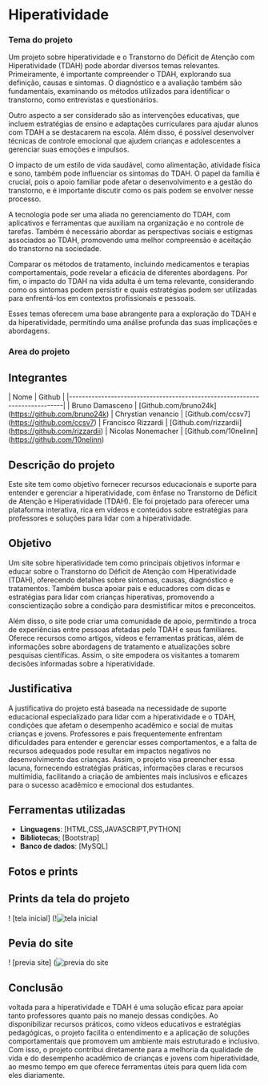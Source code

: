 # Hiperatividade
### Tema do projeto
Um projeto sobre hiperatividade e o Transtorno do Déficit de Atenção com Hiperatividade (TDAH) pode abordar diversos temas relevantes. Primeiramente, é importante compreender o TDAH, explorando sua definição, causas e sintomas. O diagnóstico e a avaliação também são fundamentais, examinando os métodos utilizados para identificar o transtorno, como entrevistas e questionários.

Outro aspecto a ser considerado são as intervenções educativas, que incluem estratégias de ensino e adaptações curriculares para ajudar alunos com TDAH a se destacarem na escola. Além disso, é possível desenvolver técnicas de controle emocional que ajudem crianças e adolescentes a gerenciar suas emoções e impulsos.

O impacto de um estilo de vida saudável, como alimentação, atividade física e sono, também pode influenciar os sintomas do TDAH. O papel da família é crucial, pois o apoio familiar pode afetar o desenvolvimento e a gestão do transtorno, e é importante discutir como os pais podem se envolver nesse processo.

A tecnologia pode ser uma aliada no gerenciamento do TDAH, com aplicativos e ferramentas que auxiliam na organização e no controle de tarefas. Também é necessário abordar as perspectivas sociais e estigmas associados ao TDAH, promovendo uma melhor compreensão e aceitação do transtorno na sociedade.

Comparar os métodos de tratamento, incluindo medicamentos e terapias comportamentais, pode revelar a eficácia de diferentes abordagens. Por fim, o impacto do TDAH na vida adulta é um tema relevante, considerando como os sintomas podem persistir e quais estratégias podem ser utilizadas para enfrentá-los em contextos profissionais e pessoais.

Esses temas oferecem uma base abrangente para a exploração do TDAH e da hiperatividade, permitindo uma análise profunda das suas implicações e abordagens.


### Area do projeto 



## Integrantes
|          Nome       |                        Github                        |
|----------------------------------------------------------------------------|
| Bruno Damasceno     | [Github.com/bruno24k] (https://github.com/bruno24k)
| Chrystian venancio  | [Github.com/ccsv7] (https://github.com/ccsv7)
| Francisco Rizzardi  | [Github.com/rizzardii] (https://github.com/rizzardii)
| Nicolas Nonemacher  | [Github.com/10nelinn] (https://github.com/10nelinn)

## Descrição do projeto
Este site tem como objetivo fornecer recursos educacionais e suporte para entender e gerenciar a hiperatividade, com ênfase no Transtorno de Déficit de Atenção e Hiperatividade (TDAH). Ele foi projetado para oferecer uma plataforma interativa, rica em vídeos e conteúdos sobre estratégias para professores e soluções para lidar com a hiperatividade.

## Objetivo
Um site sobre hiperatividade tem como principais objetivos informar e educar sobre o Transtorno do Déficit de Atenção com Hiperatividade (TDAH), oferecendo detalhes sobre sintomas, causas, diagnóstico e tratamentos. Também busca apoiar pais e educadores com dicas e estratégias para lidar com crianças hiperativas, promovendo a conscientização sobre a condição para desmistificar mitos e preconceitos.

Além disso, o site pode criar uma comunidade de apoio, permitindo a troca de experiências entre pessoas afetadas pelo TDAH e seus familiares. Oferece recursos como artigos, vídeos e ferramentas práticas, além de informações sobre abordagens de tratamento e atualizações sobre pesquisas científicas. Assim, o site empodera os visitantes a tomarem decisões informadas sobre a hiperatividade.

## Justificativa
A justificativa do projeto está baseada na necessidade de suporte educacional especializado para lidar com a hiperatividade e o TDAH, condições que afetam o desempenho acadêmico e social de muitas crianças e jovens. Professores e pais frequentemente enfrentam dificuldades para entender e gerenciar esses comportamentos, e a falta de recursos adequados pode resultar em impactos negativos no desenvolvimento das crianças. Assim, o projeto visa preencher essa lacuna, fornecendo estratégias práticas, informações claras e recursos multimídia, facilitando a criação de ambientes mais inclusivos e eficazes para o sucesso acadêmico e emocional dos estudantes.

## Ferramentas utilizadas
- **Linguagens**: [HTML,CSS,JAVASCRIPT,PYTHON]
- **Bibliotecas**; [Bootstrap]
- **Banco de dados**: [MySQL]

## Fotos e prints

## Prints da tela do projeto
! [tela inicial] (!![tela inicial](https://github.com/user-attachments/assets/10c90bbe-5184-43d4-9f7a-03bb4e3b8263)


## Pevia do site
! [previa site] (![previa do site](https://github.com/user-attachments/assets/4a97147c-aa77-44de-a36e-535df662d4fa)







## Conclusão
voltada para a hiperatividade e TDAH é uma solução eficaz para apoiar tanto professores quanto pais no manejo dessas condições. Ao disponibilizar recursos práticos, como vídeos educativos e estratégias pedagógicas, o projeto facilita o entendimento e a aplicação de soluções comportamentais que promovem um ambiente mais estruturado e inclusivo. Com isso, o projeto contribui diretamente para a melhoria da qualidade de vida e do desempenho acadêmico de crianças e jovens com hiperatividade, ao mesmo tempo em que oferece ferramentas úteis para quem lida com eles diariamente.








